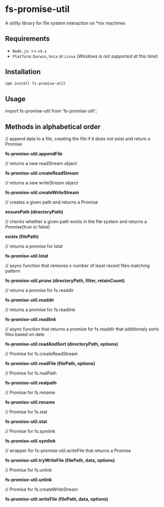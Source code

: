 # fs-promise-util
A utility library for file system interaction on *nix machines

## Requirements

* `Node.js`: >= `v4.x`
* `Platform`: `Darwin`, `Unix` or `Linux` (_Windows is not supported at this time_)

## Installation

```bash
npm install fs-promise-util
```

## Usage

import fs-promise-util from 'fs-promise-util';


## Methods in alphabetical order

// append data to a file, creating the file if it does not exist and return a Promise 

**fs-promise-util.appendFile**


// returns a new readStream object

**fs-promise-util.createReadStream**

// returns a new writeStream object

**fs-promise-util.createWriteStream**

// creates a given path and returns a Promise

**ensurePath (directoryPath)**

// checks whether a given path exists in the file system and returns a Promise(true or false) 

**exists (filePath)**

// returns a promise for lstat

**fs-promise-util.lstat**

// async function that removes x number of least recent files matching pattern

**fs-promise-util.prune (directoryPath, filter, retainCount)**

// returns a promise for fs.readdir

**fs-promise-util.readdir**

// returns a promise for fs.readlink

**fs-promise-util.readlink**

// async function that returns a promise for fs.readdir that additionaly sorts files based on date

**fs-promise-util.readAndSort (directoryPath, options)**

// Promise for fs.createReadStream

**fs-promise-util.readFile (filePath, options)**

// Promise for fs.realPath

**fs-promise-util.realpath**

// Promise for fs.rename

**fs-promise-util.rename**

// Promise for fs.stat

**fs-promise-util.stat**

// Promise for fs.symlink

**fs-promise-util.symlink**

// wrapper for fs-promise-util.writeFile that returns a Promise

**fs-promise-util.tryWriteFile (filePath, data, options)**

// Promise for fs.unlink

**fs-promise-util.unlink**

// Promise for fs.createWriteStream

**fs-promise-util.writeFile (filePath, data, options)**

